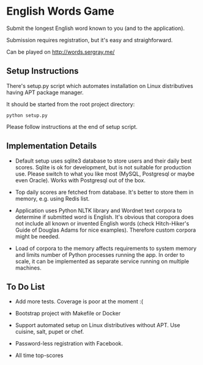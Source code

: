 English Words Game
==================

Submit the longest English word known to you (and to the application).

Submission requires registration, but it's easy and straighforward.

Can be played on http://words.sergray.me/


Setup Instructions
------------------

There's setup.py script which automates installation on Linux distributives having APT package manager.

It should be started from the root project directory:

```
python setup.py
```

Please follow instructions at the end of setup script.


Implementation Details
----------------------

* Default setup uses sqlite3 database to store users and their daily best scores. Sqlite is ok for development, but is not suitable for production use. Please switch to what you like most (MySQL, Postgresql or maybe even Oracle). Works with Postgresql out of the box.

* Top daily scores are fetched from database. It's better to store them in memory, e.g. using Redis list.

* Application uses Python NLTK library and Wordnet text corpora to determine if submitted word is English. It's obvious that coropora does not include all known or invented English words (check Hitch-Hiker's Guide of Douglas Adams for nice examples). Therefore custom corpora might be needed.

* Load of corpora to the memory affects requirements to system memory and limits number of Python processes running the app. In order to scale, it can be implemented as separate service running on multiple machines.


To Do List
----------

* Add more tests. Coverage is poor at the moment :(

* Bootstrap project with Makefile or Docker

* Support automated setup on Linux distributives without APT. Use cuisine, salt, pupet or chef.

* Password-less registration with Facebook.

* All time top-scores
